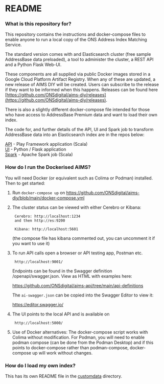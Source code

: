 # README #

### What is this repository for? ###

This repository contains the instructions and docker-compose files to enable anyone to run a local copy of the ONS Address Index Matching Service.

The standard version comes with and Elasticsearch cluster (free sample AddressBase data preloaded), a tool to administer the cluster, a REST API and a Python Flask Web-UI. 

These components are all supplied via public Docker images stored in a Google Cloud Platform Artifact Registry. When any of these are updated, a new release of AIMS DIY will be created. Users can subscribe to the release if they want to be informed when this happens. Releases can be found here [https://github.com/ONSdigital/aims-diy/releases](https://github.com/ONSdigital/aims-diy/releases).

There is also a slightly different docker-compose file intended for those who have access to AddressBase Premium data and want to load their own index. 

The code for, and further details of the API, UI and Spark job to transform AddressBase data into an Elasticsearch index are in the repos below:

[API](https://github.com/ONSdigital/aims-api) - Play Framework application (Scala)  
[UI](https://github.com/ONSdigital/address-index-ui) - Python / Flask application  
[Spark](https://github.com/ONSdigital/aims-spark) - Apache Spark job (Scala)

### How do I run the Dockerised AIMS? ###

You will need Docker (or equivalent such as Colima or Podman) installed. Then to get started:

1) Run ```docker-compose up``` on https://github.com/ONSdigital/aims-diy/blob/main/docker-compose.yml

2) The cluster status can be viewed with either Cerebro or Kibana:

        Cerebro: http://localhost:1234
        and then http://es:9200
    
        Kibana: http://localhost:5601
    (the compose file has kibana commented out, you can uncomment it if you want to use it)
    
3) To run API calls open a browser or API testing app, Postman etc.

        http://localhost:9001/
        
    Endpoints can be found in the Swagger definition /openapi/swagger.json. View as HTML with examples here: 

   https://github.com/ONSdigital/aims-api/tree/main/api-definitions
    
    The ```ai-swagger.json``` can be copied into the Swagger Editor to view it: 
    
    https://editor.swagger.io/

4) The UI points to the local API and is available on

        http://localhost:5000/

5) Use of Docker alternatives: The docker-compose script works with Colima without modification. For Podman, you will need to enable podman compose (can be done from the Podman Desktop) and if this points to docker-compose rather than podman-compose, docker-compose up will work without changes.
       
### How do I load my own index? ###

This has its own README file in the [customdata](customdata/README.md) directory. 
